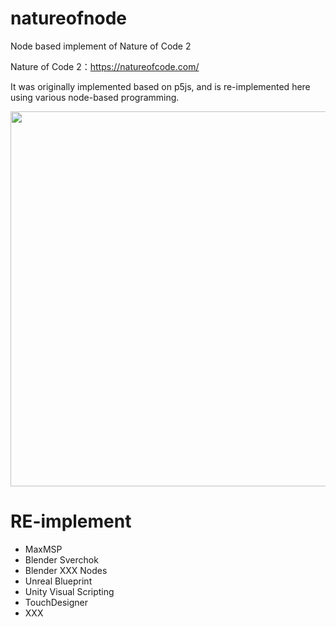 # natureofnode
Node based implement of Nature of Code 2

Nature of Code 2：https://natureofcode.com/ 

It was originally implemented based on p5js, and is re-implemented here using various node-based programming.

<img src="https://github.com/code-2-art/natureofnode/assets/659937/b657bcab-b143-43e8-8655-00bcafeff386" width="600"/>

# RE-implement
- MaxMSP
- Blender Sverchok
- Blender XXX Nodes
- Unreal Blueprint
- Unity Visual Scripting
- TouchDesigner
- XXX
